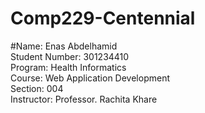 # Comp229-Centennial  
#Name: Enas Abdelhamid  
Student Number: 301234410  
Program: Health Informatics  
Course: Web Application Development  
Section: 004  
Instructor: Professor. Rachita Khare  
